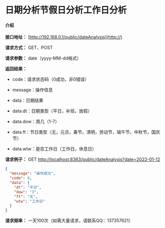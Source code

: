 # 日期分析节假日分析工作日分析

#### 介绍

 **接口地址：** 
[http://192.168.0.1/public/dateAnalysis](http://)

 **请求方式：** GET、POST

 **请求参数：** date（yyyy-MM-dd格式）

 **返回结果：** 
- code：请求状态码（0成功，非0错误）
- message：操作信息
- data：日期结果

- data.dt：日期类型（平日，补班，放假）
- data.dow：周几（1-7）
- data.ft：节日类型（无，元旦，春节，清明，劳动节，端午节，中秋节，国庆节）
- data.wtw：是否工作日（工作日，休息日）

 **请求例子：** 
GET [http://localhost:8363/public/dateAnalysis?date=2022-01-12](http://)
```json
{
  "message": "操作成功",
  "code": 0,
  "data": {
    "dt": "平日",
    "dow": "3",
    "ft": "无",
    "wtw": "工作日"
  }
}
```
 **请求频率：** 一天100次（如需大量请求，请联系QQ：137357621）

